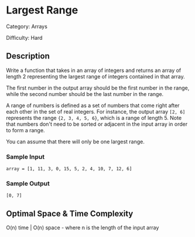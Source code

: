 # Largest Range

Category: Arrays

Difficulty: Hard

## Description

Write a function that takes in an array of integers and returns an array of
length 2 representing the largest range of integers contained in that array.

The first number in the output array should be the first number in the range,
while the second number should be the last number in the range.

A range of numbers is defined as a set of numbers that come right after each
other in the set of real integers. For instance, the output array
`[2, 6]` represents the range `{2, 3, 4, 5, 6}`, which
is a range of length 5. Note that numbers don't need to be sorted or adjacent
in the input array in order to form a range.


You can assume that there will only be one largest range.


### Sample Input
```
array = [1, 11, 3, 0, 15, 5, 2, 4, 10, 7, 12, 6]
```

### Sample Output
```
[0, 7]
```

## Optimal Space & Time Complexity

O(n) time | O(n) space - where n is the length of the input array
